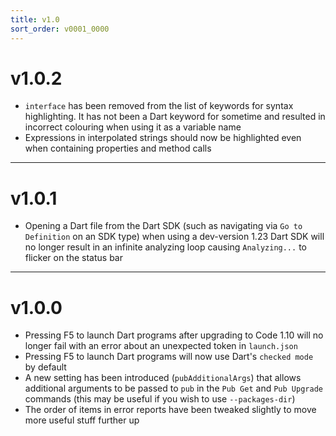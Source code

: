 ```yaml
---
title: v1.0
sort_order: v0001_0000
---
```


# v1.0.2

- `interface` has been removed from the list of keywords for syntax highlighting. It has not been a Dart keyword for sometime and resulted in incorrect colouring when using it as a variable name
- Expressions in interpolated strings should now be highlighted even when containing properties and method calls

---

# v1.0.1

- Opening a Dart file from the Dart SDK (such as navigating via `Go to Definition` on an SDK type) when using a dev-version 1.23 Dart SDK will no longer result in an infinite analyzing loop causing `Analyzing...` to flicker on the status bar

---

# v1.0.0

- Pressing F5 to launch Dart programs after upgrading to Code 1.10 will no longer fail with an error about an unexpected token in `launch.json`
- Pressing F5 to launch Dart programs will now use Dart's `checked mode` by default
- A new setting has been introduced (`pubAdditionalArgs`) that allows additional arguments to be passed to `pub` in the `Pub Get` and `Pub Upgrade` commands (this may be useful if you wish to use `--packages-dir`)
- The order of items in error reports have been tweaked slightly to move more useful stuff further up
